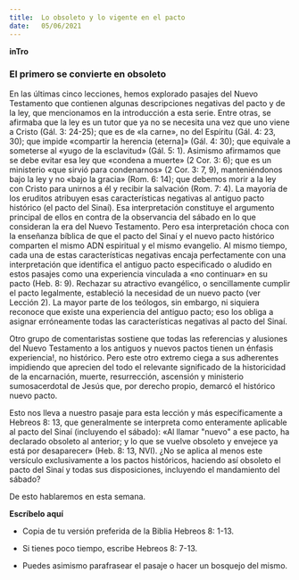 ```yaml
---
title:  Lo obsoleto y lo vigente en el pacto
date:   05/06/2021
---
```


**inTro**

### El primero se convierte en obsoleto

En las últimas cinco lecciones, hemos explorado pasajes del Nuevo Testamento que contienen algunas descripciones negativas del pacto y de la ley, que mencionamos en la introducción a esta serie. Entre otras, se afirmaba que la ley es un tutor que ya no se necesita una vez que uno viene a Cristo (Gál. 3: 24-25); que es de «la carne», no del Espíritu (Gál. 4: 23, 30); que impide «compartir la herencia (eterna]» (Gál. 4: 30); que equivale a someterse al «yugo de la esclavitud» (Gál. 5: 1). Asimismo afirmamos que se debe evitar esa ley que «condena a muerte» (2 Cor. 3: 6); que es un ministerio «que sirvió para condenarnos» (2 Cor. 3: 7, 9), manteniéndonos bajo la ley y no «bajo la gracia» (Rom. 6: 14); que debemos morir a la ley con Cristo para unirnos a él y recibir la salvación (Rom. 7: 4). La mayoría de los eruditos atribuyen esas características negativas al antiguo pacto histórico (el pacto del Sinaí). Esa interpretación constituye el argumento principal de ellos en contra de la observancia del sábado en lo que consideran la era del Nuevo Testamento. Pero esa interpretación choca con la enseñanza bíblica de que el pacto del Sinaí y el nuevo pacto histórico comparten el mismo ADN espiritual y el mismo evangelio. Al mismo tiempo, cada una de estas características negativas encaja perfectamente con una interpretación que identifica el antiguo pacto especificado o aludido en estos pasajes como una experiencia vinculada a «no continuar» en su pacto (Heb. 8: 9). Rechazar su atractivo evangélico, o sencillamente cumplir el pacto legalmente, estableció la necesidad de un nuevo pacto (ver Lección 2). La mayor parte de los teólogos, sin embargo, ni siquiera reconoce que existe una experiencia del antiguo pacto; eso los obliga a asignar erróneamente todas las características negativas al pacto del Sinaí.

Otro grupo de comentaristas sostiene que todas las referencias y alusiones del Nuevo Testamento a los antiguos y nuevos pactos tienen un énfasis experiencia!, no histórico. Pero este otro extremo ciega a sus adherentes impidiendo que aprecien del todo el relevante significado de la historicidad de la encarnación, muerte, resurrección, ascensión y ministerio sumosacerdotal de Jesús que, por derecho propio, demarcó el histórico nuevo pacto.

Esto nos lleva a nuestro pasaje para esta lección y más específicamente a Hebreos 8: 13, que generalmente se interpreta como enteramente aplicable al pacto del Sinaí (incluyendo el sábado): «Al llamar "nuevo" a ese pacto, ha declarado obsoleto al anterior; y lo que se vuelve obsoleto y envejece ya está por desaparecer» (Heb. 8: 13, NVI). ¿No se aplica al menos este versículo exclusivamente a los pactos históricos, haciendo así obsoleto el pacto del Sinaí y todas sus disposiciones, incluyendo el mandamiento del sábado?

De esto hablaremos en esta semana.

**Escríbelo aquí**

- Copia de tu versión preferida de la Biblia Hebreos 8: 1-13.

- Si tienes poco tiempo, escribe Hebreos 8: 7-13.

- Puedes asimismo parafrasear el pasaje o hacer un bosquejo del mismo.
